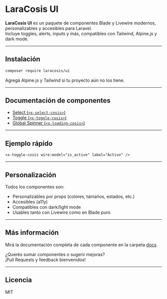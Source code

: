 # LaraCosis UI

**LaraCosis UI** es un paquete de componentes Blade y Livewire modernos, personalizables y accesibles para Laravel.  
Incluye toggles, alerts, inputs y más, compatibles con Tailwind, Alpine.js y dark mode.

---

## Instalación

```bash
composer require laracosis/ui
```

Agregá Alpine.js y Tailwind si tu proyecto aún no los tiene.

---

## Documentación de componentes

- [Select (`<x-select-cosis>`)](docs/select-cosis.md)
- [Toggle (`<x-toggle-cosis>`)](docs/toggle-cosis.md)
- [Global Spinner (`<x-loading-cosis>`)](docs/loading-cosis.md)


---

## Ejemplo rápido

```blade
<x-toggle-cosis wire:model="is_active" label="Activo" />
```

---

## Personalización

Todos los componentes son:
- Personalizables por props (colores, tamaños, estados, etc.)
- Accesibles (a11y)
- Compatibles con dark/light mode
- Usables tanto con Livewire como en Blade puro

---

## Más información

Mirá la documentación completa de cada componente en la carpeta [docs](docs/).

¿Querés sumar componentes o sugerir mejoras?  
¡Pull Requests y feedback bienvenidos!

---

## Licencia

MIT
